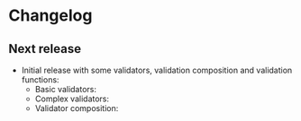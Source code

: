 # Changelog

## Next release

- Initial release with some validators, validation composition and
  validation functions:
    - Basic validators:
    - Complex validators:
    - Validator composition:
